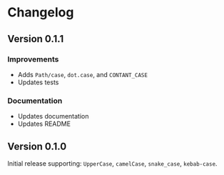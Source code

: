 # Changelog

## Version 0.1.1

### Improvements

- Adds `Path/case`, `dot.case`, and `CONTANT_CASE`
- Updates tests

### Documentation

- Updates documentation
- Updates README


## Version 0.1.0

Initial release supporting: `UpperCase`, `camelCase`, `snake_case`, `kebab-case`.
